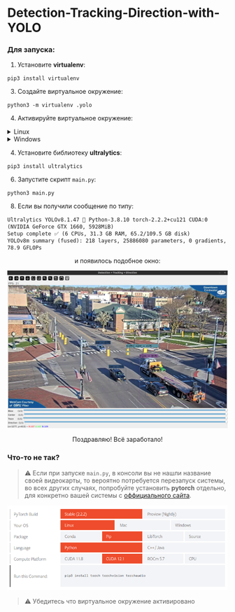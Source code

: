 # Detection-Tracking-Direction-with-YOLO
### Для запуска:
1) Установите __virtualenv__:

```
pip3 install virtualenv
``` 

3) Создайте виртуальное окружение: 

```
python3 -m virtualenv .yolo
```

4) Активируйте виртуальное окружение:
<details><summary>Linux</summary>
<pre><code>source .yolo/bin/activate</code></pre>
</details>
<details><summary>Windows</summary>
<pre><code>.yolo/Scripts/activate</code></pre>
</details>

4) Установите библиотеку __ultralytics__:

```
pip3 install ultralytics
```

6) Запустите скрипт `main.py`:

```
python3 main.py
```

8) Если вы получили сообщение по типу:
```
Ultralytics YOLOv8.1.47 🚀 Python-3.8.10 torch-2.2.2+cu121 CUDA:0 (NVIDIA GeForce GTX 1660, 5928MiB)
Setup complete ✅ (6 CPUs, 31.3 GB RAM, 65.2/109.5 GB disk)
YOLOv8m summary (fused): 218 layers, 25886080 parameters, 0 gradients, 78.9 GFLOPs
```
<p align='center'> и появилось подобное окно: </p>

<p align='center'>
<img src=assets/window.png/>
</p>

<p align='center'> Поздравляю! Всё заработало! </p>

### Что-то не так?
>⚠️ Если при запуске `main.py`, в консоли вы не нашли название своей видеокарты, то вероятно потребуется перезапуск системы, во всех других случаях, попробуйте установить __pytorch__ отдельно, для конкретно вашей системы с [оффициального сайта](pytorch.org/get-started/locally/).

<p align="center">
<img src=assets/pytorch.png />
</p>

>⚠️ Убедитесь что виртуальное окружение активировано
